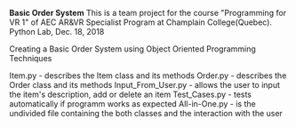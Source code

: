 **Basic Order System**
This is a team project for the course "Programming for VR 1" of AEC AR&VR Specialist Program at Champlain College(Quebec). Python Lab, Dec. 18, 2018

Creating a Basic Order System using Object Oriented Programming Techniques

Item.py - describes the Item class and its methods
Order.py - describes the Order class and its methods
Input_From_User.py - allows the user to input the item's description, add or delete an item
Test_Cases.py - tests automatically if programm works as expected
All-in-One.py - is the undivided file containing the both classes and the interaction with the user
